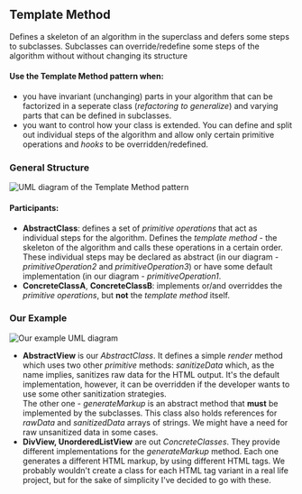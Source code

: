 ## Template Method

Defines a skeleton of an algorithm in the superclass and defers some steps to
subclasses. Subclasses can override/redefine some steps of the algorithm
without without changing its structure

#### Use the Template Method pattern when:

- you have invariant (unchanging) parts in your algorithm that can be factorized
  in a seperate class (_refactoring to generalize_) and varying parts that can be
  defined in subclasses.
- you want to control how your class is extended. You can define and split out
  individual steps of the algorithm and allow only certain primitive operations
  and _hooks_ to be overridden/redefined.

### General Structure

![UML diagram of the Template Method pattern][1]

#### Participants:

- **AbstractClass**: defines a set of _primitive operations_ that act as individual
  steps for the algorithm. Defines the _template method_ - the skeleton of the
  algorithm and calls these operations in a certain order. These individual steps
  may be declared as abstract (in our diagram - _primitiveOperation2_ and
  _primitiveOperation3_) or have some default implementation (in our diagram -
  _primitiveOperation1_.
- **ConcreteClassA**, **ConcreteClassB**: implements or/and overriddes the
  _primitive operations_, but **not** the _template method_ itself.

### Our Example

![Our example UML diagram][2]

- **AbstractView** is our _AbstractClass_. It defines a simple _render_ method
  which uses two other _primitive_ methods: _sanitizeData_ which, as the name
  implies, sanitizes raw data for the HTML output. It's the default implementation,
  however, it can be overridden if the developer wants to use some other sanitization
  strategies.  
  The other one - _generateMarkup_ is an abstract method that **must** be
  implemented by the subclasses. This class also holds references for _rawData_
  and _sanitizedData_ arrays of strings. We might have a need for raw unsanitized
  data in some cases.  
- **DivView, UnorderedListView** are out _ConcreteClasses_. They provide
  different implementations for the _generateMarkup_ method. Each one generates
  a different HTML markup, by using different HTML tags. We probably wouldn't
  create a class for each HTML tag variant in a real life project, but for the
  sake of simplicity I've decided to go with these.

[1]: https://i.ibb.co/XfP6F7z/Template-Method.png
[2]: https://i.ibb.co/YPTNftD/Template-Method-Example.png 
